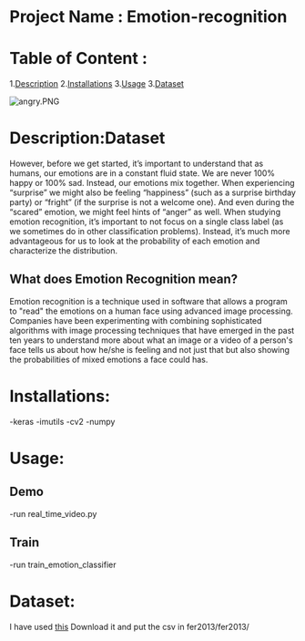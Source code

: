 # Project Name : Emotion-recognition
# Table of Content :
1.[Description](#p1)
2.[Installations](#p2)
3.[Usage](#p3)
3.[Dataset](#p4)



![angry.PNG](attachment:angry.PNG)

<a id="p1"></a> 
# Description:Dataset
However, before we get started, it’s important to understand that as humans, our emotions are in
a constant fluid state. We are never 100% happy or 100% sad. Instead, our emotions mix together.
When experiencing “surprise” we might also be feeling “happiness” (such as a surprise birthday
party) or “fright” (if the surprise is not a welcome one). And even during the “scared” emotion, we
might feel hints of “anger” as well.
When studying emotion recognition, it’s important to not focus on a single class label (as we
sometimes do in other classification problems). Instead, it’s much more advantageous for us to
look at the probability of each emotion and characterize the distribution.
## What does Emotion Recognition mean?

Emotion recognition is a technique used in software that allows a program to "read" the emotions on a human face using advanced image processing. Companies have been experimenting with combining sophisticated algorithms with image processing techniques that have emerged in the past ten years to understand more about what an image or a video of a person's face tells us about how he/she is feeling and not just that but also showing the probabilities of mixed emotions a face could has.

<a id="p2"></a> 
# Installations:
-keras
-imutils
-cv2
-numpy

<a id="p3"></a> 
# Usage:
## Demo
-run real_time_video.py
## Train
-run train_emotion_classifier


<a id="p4"></a> 
# Dataset:

I have used [this](https://www.kaggle.com/c/challenges-in-representation-learning-facial-expression-recognition-challenge)
Download it and put the csv in fer2013/fer2013/


